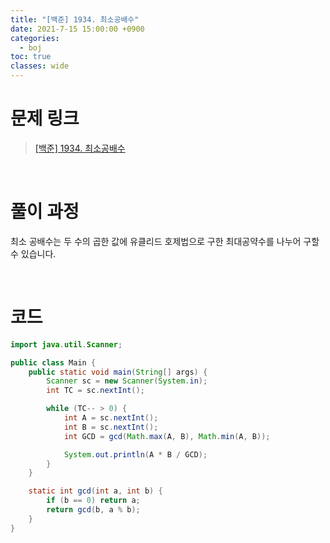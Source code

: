 ```yaml
---
title: "[백준] 1934. 최소공배수"
date: 2021-7-15 15:00:00 +0900
categories:
  - boj
toc: true
classes: wide
---
```


# 문제 링크

> [[백준] 1934. 최소공배수](https://www.acmicpc.net/problem/1934)

<br>

# 풀이 과정

최소 공배수는 두 수의 곱한 값에 유클리드 호제법으로 구한 최대공약수를 나누어 구할 수 있습니다.

<br>

# 코드

```java
import java.util.Scanner;

public class Main {
    public static void main(String[] args) {
        Scanner sc = new Scanner(System.in);
        int TC = sc.nextInt();

        while (TC-- > 0) {
            int A = sc.nextInt();
            int B = sc.nextInt();
            int GCD = gcd(Math.max(A, B), Math.min(A, B));

            System.out.println(A * B / GCD);
        }
    }

    static int gcd(int a, int b) {
        if (b == 0) return a;
        return gcd(b, a % b);
    }
}
```

